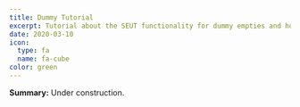 ```yaml
---
title: Dummy Tutorial
excerpt: Tutorial about the SEUT functionality for dummy empties and how to use them.
date: 2020-03-10
icon:
  type: fa
  name: fa-cube
color: green
---
```

**Summary:** Under construction.